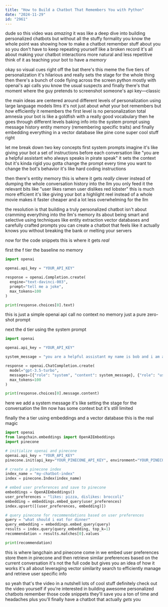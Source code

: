 ```yaml
---
title: "How to Build a Chatbot That Remembers You with Python"
date: "2024-11-29"
id: "2961"
---
```


dude so this video was _amazing_ it was like a deep dive into building personalized chatbots but without all the stuffy formality you know the whole point was showing how to make a chatbot remember stuff about you so you don't have to keep repeating yourself like a broken record it's all about making your chatbot interactions more natural and less repetitive think of it as teaching your bot to have a _memory_

okay so visual cues right off the bat there's this meme the five tiers of personalization it's hilarious and really sets the stage for the whole thing then there's a bunch of code flying across the screen python mostly with openai's api calls you know the usual suspects and finally there's that moment where the guy pretends to screenshot someone's api key—classic

the main ideas are centered around different levels of personalization using large language models llms it's not just about _what_ your bot remembers but _how_ efficiently it remembers the first level is no personalization total amnesia your bot is like a goldfish with a really good vocabulary then he goes through different levels baking info into the system prompt using message history entity memory (remembering specific traits) and finally embedding everything in a vector database like pine cone super cool stuff right

let me break down two key concepts first system prompts imagine it's like giving your bot a set of instructions before each conversation like "you are a helpful assistant who always speaks in pirate speak" it sets the context but it's kinda rigid you gotta change the prompt every time you want to change the bot's behavior it's like hard coding instructions

then there's entity memory this is where it gets _really_ clever instead of dumping the whole conversation history into the llm you only feed it the relevant bits like "user likes ramen user dislikes red lobster" this is much more efficient it's like giving your bot a highlight reel instead of a whole movie makes it faster cheaper and a lot less overwhelming for the llm

the resolution is that building a truly personalized chatbot isn't about cramming everything into the llm's memory its about being smart and selective using techniques like entity extraction vector databases and carefully crafted prompts you can create a chatbot that feels like it actually knows you without breaking the bank or melting your servers

now for the code snippets this is where it gets _real_

first the f tier the baseline no memory

```python
import openai

openai.api_key = "YOUR_API_KEY"

response = openai.Completion.create(
  engine="text-davinci-003",
  prompt="tell me a joke",
  max_tokens=100
)

print(response.choices[0].text)
```

this is just a simple openai api call no context no memory just a pure zero-shot prompt

next the d tier using the system prompt

```python
import openai

openai.api_key = "YOUR_API_KEY"

system_message = "you are a helpful assistant my name is bob and i am a software engineer i dislike chocolate"

response = openai.ChatCompletion.create(
  model="gpt-3.5-turbo",
  messages=[{"role": "system", "content": system_message}, {"role": "user", "content": "what do you know about me"}],
  max_tokens=100
)

print(response.choices[0].message.content)

```

here we add a system message it's like setting the stage for the conversation the llm now has some context but it's still limited

finally the a tier using embeddings and a vector database this is the real magic

```python
import openai
from langchain.embeddings import OpenAIEmbeddings
import pinecone

# initialize openai and pinecone
openai.api_key = "YOUR_API_KEY"
pinecone.init(api_key="YOUR_PINECONE_API_KEY", environment="YOUR_PINECONE_ENVIRONMENT")

# create a pinecone index
index_name = "my-chatbot-index"
index = pinecone.Index(index_name)

# embed user preferences and save to pinecone
embeddings = OpenAIEmbeddings()
user_preferences = "likes: pizza, dislikes: broccoli"
embedding = embeddings.embed_query(user_preferences)
index.upsert([(user_preferences, embedding)])

# query pinecone for recommendations based on user preferences
query = "what should i eat for dinner"
query_embedding = embeddings.embed_query(query)
results = index.query(query_embedding, top_k=1)
recommendation = results.matches[0].values

print(recommendation)
```

this is where langchain and pinecone come in we embed user preferences store them in pinecone and then retrieve similar preferences based on the current conversation it's not the full code but gives you an idea of how it works it's all about leveraging vector similarity search to efficiently manage and retrieve user specific info

so yeah that's the video in a nutshell lots of cool stuff definitely check out the video yourself if you're interested in building awesome personalized chatbots remember those code snippets they'll save you a ton of time and headaches plus you'll finally have a chatbot that actually _gets_ you
